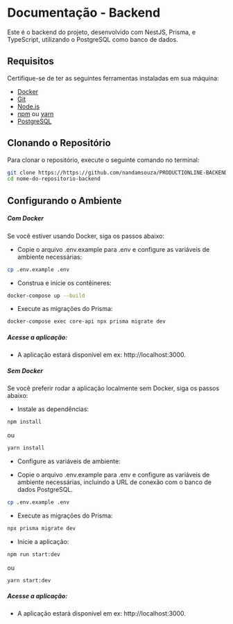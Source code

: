 # Documentação - Backend

Este é o backend do projeto, desenvolvido com NestJS, Prisma, e TypeScript, utilizando o PostgreSQL como banco de dados.

## Requisitos

Certifique-se de ter as seguintes ferramentas instaladas em sua máquina:

- [Docker](https://docs.docker.com/get-docker/)
- [Git](https://git-scm.com/)
- [Node.js](https://nodejs.org/)
- [npm](https://www.npmjs.com/) ou [yarn](https://yarnpkg.com/)
- [PostgreSQL](https://www.postgresql.org/)

## Clonando o Repositório

Para clonar o repositório, execute o seguinte comando no terminal:

```bash
git clone https://https://github.com/nandamsouza/PRODUCTIONLINE-BACKEND.git
cd nome-do-repositorio-backend
```
## Configurando o Ambiente
##### Com Docker
Se você estiver usando Docker, siga os passos abaixo:
* Copie o arquivo .env.example para .env e configure as variáveis de ambiente necessárias:

```bash
cp .env.example .env
```
* Construa e inicie os contêineres:
```bash
docker-compose up --build
```
* Execute as migrações do Prisma:
```bash
docker-compose exec core-api npx prisma migrate dev
```
##### Acesse a aplicação:

* A aplicação estará disponível em ex: http://localhost:3000.

##### Sem Docker
Se você preferir rodar a aplicação localmente sem Docker, siga os passos abaixo:

* Instale as dependências:

```bash
npm install
```
ou

```bash
yarn install
```
* Configure as variáveis de ambiente:

* Copie o arquivo .env.example para .env e configure as variáveis de ambiente necessárias, incluindo a URL de conexão com o banco de dados PostgreSQL.

```bash
cp .env.example .env
```
  * Execute as migrações do Prisma:

``` bash
npx prisma migrate dev
```
* Inicie a aplicação:

```bash
npm run start:dev
```
ou
```bash
yarn start:dev
```
##### Acesse a aplicação:
* A aplicação estará disponível em ex: http://localhost:3000.